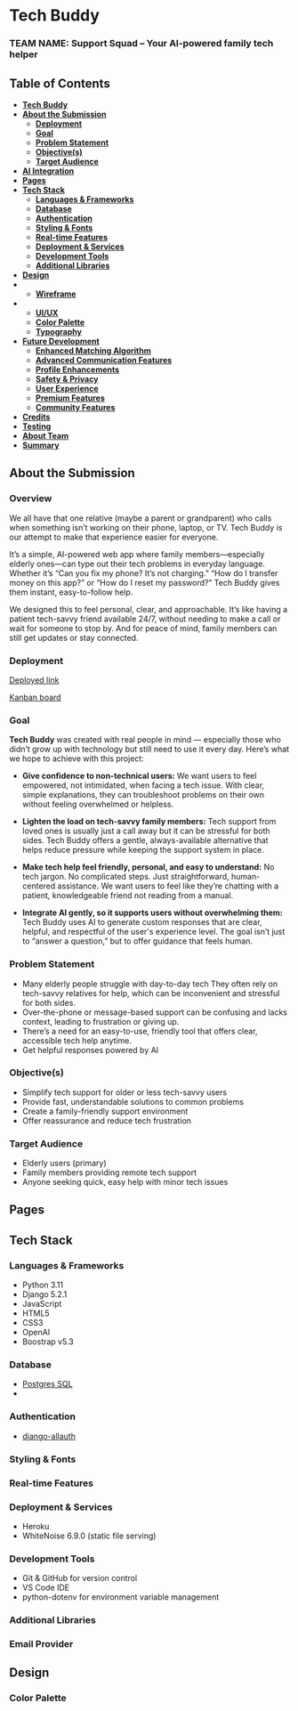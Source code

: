 # Tech Buddy

### TEAM NAME: Support Squad – Your AI-powered family tech helper

## **Table of Contents**
* [**Tech Buddy**](#tech-buddy)
* [**About the Submission**](#about-the-submission)
    + [**Deployment**](#deployment)
    + [**Goal**](#goal)
    + [**Problem Statement**](#problem-statement)
    + [**Objective(s)**](#objectives)
    + [**Target Audience**](#target-audience)
* [**AI Integration**](#ai-integration)
* [**Pages**](#pages)
* [**Tech Stack**](#tech-stack)
    + [**Languages & Frameworks**](#languages--frameworks)
    + [**Database**](#database)
    + [**Authentication**](#authentication)
    + [**Styling & Fonts**](#styling--fonts)
    + [**Real-time Features**](#real-time-features)
    + [**Deployment & Services**](#deployment--services)
    + [**Development Tools**](#development-tools)
    + [**Additional Libraries**](#additional-libraries)
* [**Design**](#design)
*  + [**Wireframe**](#wireframe)
*   + [**UI/UX**](#UI/UX)
    + [**Color Palette**](#color-palette)
    + [**Typography**](#typography)
* [**Future Development**](#future-development)
    + [**Enhanced Matching Algorithm**](#future-development)
    + [**Advanced Communication Features**](#advanced-communication-features)
    + [**Profile Enhancements**](#profile-enhancements)
    + [**Safety & Privacy**](#safety--privacy)
    + [**User Experience**](#user-experience)
    + [**Premium Features**](#premium-features)
    + [**Community Features**](#community-features)
* [**Credits**](#credits)
* [**Testing**](#testing)
* [**About Team**](#team)
* [**Summary**](#summary)
  
## **About the Submission**

### **Overview** 
We all have that one relative (maybe a parent or grandparent) who calls when something isn’t working on their phone, laptop, or TV. Tech Buddy is our attempt to make that experience easier for everyone.

It’s a simple, AI-powered web app where family members—especially elderly ones—can type out their tech problems in everyday language. Whether it’s “Can you fix my phone? It’s not charging.” “How do I transfer money on this app?” or “How do I reset my password?” Tech Buddy gives them instant, easy-to-follow help.

We designed this to feel personal, clear, and approachable. It’s like having a patient tech-savvy friend available 24/7, without needing to make a call or wait for someone to stop by. And for peace of mind, family members can still get updates or stay connected.


### **Deployment**

[Deployed link](?)

[Kanban board](?)

### **Goal**
**Tech Buddy** was created with real people in mind — especially those who didn’t grow up with technology but still need to use it every day. Here’s what we hope to achieve with this project:

*   **Give confidence to non-technical users:** We want users to feel empowered, not intimidated, when facing a tech issue. With clear, simple explanations, they can troubleshoot problems on their own without feeling overwhelmed or helpless.

*   **Lighten the load on tech-savvy family members:**
Tech support from loved ones is usually just a call away but it can be stressful for both sides. Tech Buddy offers a gentle, always-available alternative that helps reduce pressure while keeping the support system in place.

*   **Make tech help feel friendly, personal, and easy to understand:** No tech jargon. No complicated steps. Just straightforward, human-centered assistance. We want users to feel like they’re chatting with a patient, knowledgeable friend not reading from a manual.

*   **Integrate AI gently, so it supports users without overwhelming them:** Tech Buddy uses AI to generate custom responses that are clear, helpful, and respectful of the user's experience level. The goal isn’t just to “answer a question,” but to offer guidance that feels human.
    

### **Problem Statement**
 - Many elderly people struggle with day-to-day tech They often rely on tech-savvy relatives for help, which can be inconvenient and stressful for both sides.
 - Over-the-phone or message-based support can be confusing and lacks context, leading to frustration or giving up.
 - There’s a need for an easy-to-use, friendly tool that offers clear, accessible tech help anytime.
 - Get helpful responses powered by AI

### **Objective(s)**
 - Simplify tech support for older or less tech-savvy users
 - Provide fast, understandable solutions to common problems
 - Create a family-friendly support environment
 - Offer reassurance and reduce tech frustration

### **Target Audience**
 - Elderly users (primary)
 - Family members providing remote tech support
 - Anyone seeking quick, easy help with minor tech issues

## **Pages**

## **Tech Stack**

### **Languages & Frameworks**
- Python 3.11
- Django 5.2.1
- JavaScript
- HTML5
- CSS3
- OpenAI 
- Boostrap v5.3

### **Database**
-  [Postgres SQL](https://www.postgresql.org/)
- 

### **Authentication**

- [django-allauth](https://docs.allauth.org/en/latest/)

### **Styling & Fonts**



### **Real-time Features**



### **Deployment & Services**

- Heroku
- WhiteNoise 6.9.0 (static file serving)

### **Development Tools**

- Git & GitHub for version control
- VS Code IDE
- python-dotenv for environment variable management

### **Additional Libraries**


### **Email Provider**

## **Design**

### **Color Palette**
